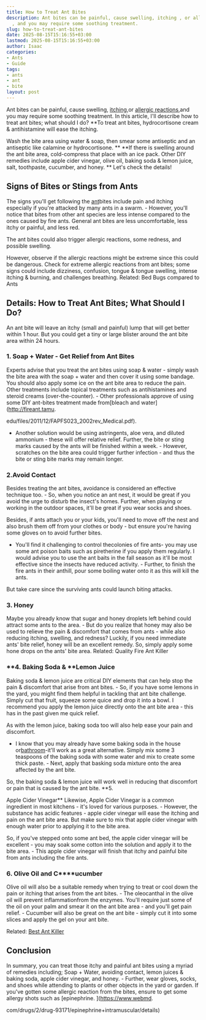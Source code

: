 ```yaml
---
title: How to Treat Ant Bites
description: Ant bites can be painful, cause swelling, itching , or allergic reactions
  , and you may require some soothing treatment.
slug: how-to-treat-ant-bites
date: 2025-08-15T15:16:55+03:00
lastmod: 2025-08-15T15:16:55+03:00
author: Isaac
categories:
- Ants
- Guide
tags:
- ants
- ant
- bite
layout: post
---
```

Ant bites can be painful, cause swelling, [itching](https://www.webmd.com/skin-problems-and-treatments/guide/skin-conditions-pruritus),or [allergic reactions](https://www.webmd.com/allergies/guide/allergic-reaction-causes),and you may require some soothing treatment. In this article, I'll describe how to treat ant bites; what should I do? **To treat ant bites, hydrocortisone cream & antihistamine will ease the itching.

Wash the bite area using water & soap, then smear some antiseptic and an antiseptic like calamine or hydrocortisone. ** **If there is swelling around the ant bite area, cold-compress that place with an ice pack. Other DIY remedies include apple cider vinegar, olive oil, baking soda & lemon juice, salt, toothpaste, cucumber, and honey. ** Let's check the details!

##  **Signs of Bites or Stings from Ants**

The signs you'll get following the [ant](https://pestpolicy.com/ant-control-in-federal-way/)bites include pain and itching especially if you're attacked by many ants in a swarm. - However, you'll notice that bites from other ant species are less intense compared to the ones caused by fire ants. General ant bites are less uncomfortable, less itchy or painful, and less red.

The ant bites could also trigger allergic reactions, some redness, and possible swelling.

However, observe if the allergic reactions might be extreme since this could be dangerous. Check for extreme allergic reactions from ant bites; some signs could include dizziness, confusion, tongue & tongue swelling, intense itching & burning, and challenges breathing. Related: Bed Bugs compared to Ants

##  Details: How to Treat Ant Bites; What Should I Do?

An ant bite will leave an itchy (small and painful) lump that will get better within 1 hour. But you could get a tiny or large blister around the ant bite area within 24 hours.

###  1. Soap + Water - Get Relief from Ant Bites

Experts advise that you treat the ant bites using soap & water - simply wash the bite area with the soap + water and then cover it using some bandage. You should also apply some ice on the ant bite area to reduce the pain. Other treatments include topical treatments such as antihistamines and steroid creams (over-the-counter). - Other professionals approve of using some DIY ant-bites treatment made from[bleach and water](http://fireant.tamu.

edu/files/2011/12/FAPFS023_2002rev_Medical.pdf).

- Another solution would be using astringents, aloe vera, and diluted ammonium - these will offer relative relief. Further, the bite or sting marks caused by the ants will be finished within a week. - However, scratches on the bite area could trigger further infection - and thus the bite or sting bite marks may remain longer.

###  2.Avoid Contact

Besides treating the ant bites, avoidance is considered an effective technique too. - So, when you notice an ant nest, it would be great if you avoid the urge to disturb the insect's homes. Further, when playing or working in the outdoor spaces, it'll be great if you wear socks and shoes.

Besides, if ants attach you or your kids, you'll need to move off the nest and also brush them off from your clothes or body - but ensure you're having some gloves on to avoid further bites.

- You'll find it challenging to control thecolonies of fire ants- you may use some ant poison baits such as piretherine if you apply them regularly. I would advise you to use the ant baits in the fall season as it'll be most effective since the insects have reduced activity. - Further, to finish the fire ants in their anthill, pour some boiling water onto it as this will kill the ants.

But take care since the surviving ants could launch biting attacks.

###  **3. Honey**

Maybe you already know that sugar and honey droplets left behind could attract some ants to the area. - But do you realize that honey may also be used to relieve the pain & discomfort that comes from ants - while also reducing itching, swelling, and redness? Luckily, if you need immediate ants' bite relief, honey will be an excellent remedy. So, simply apply some hone drops on the ants' bite area. Related: Quality Fire Ant Killer

###  **4. Baking Soda & ****Lemon Juice**

Baking soda & lemon juice are critical DIY elements that can help stop the pain & discomfort that arise from ant bites. - So, if you have some lemons in the yard, you might find them helpful in tackling that ant bite challenge. Simply cut that fruit, squeeze some quice and drop it into a bowl. I recommend you apply the lemon juice directly onto the ant bite area - this has in the past given me quick relief.

As with the lemon juice, baking soda too will also help ease your pain and discomfort.

- I know that you may already have some baking soda in the house or[bathroom](https://pestpolicy.com/how-to-get-rid-of-ants-in-the-bathroom/)-it'll work as a great alternative. Simply mix some 3 teaspoons of the baking soda with some water and mix to create some thick paste. - Next, apply that basking soda mixture onto the area affected by the ant bite.

So, the baking soda & lemon juice will work well in reducing that discomfort or pain that is caused by the ant bite. **5.

Apple Cider Vinegar** Likewise, Apple Cider Vinegar is a common ingredient in most kitchens - it's loved for various purposes. - However, the substance has acidic features - apple cider vinegar will ease the itching and pain on the ant bite area. But make sure to mix that apple cider vinegar with enough water prior to applying it to the bite area.

So, if you've stepped onto some ant bed, the apple cider vinegar will be excellent - you may soak some cotton into the solution and apply it to the bite area. - This apple cider vinegar will finish that itchy and painful bite from ants including the fire ants.

###  **6. Olive Oil and C****ucumber**

Olive oil will also be a suitable remedy when trying to treat or cool down the pain or itching that arises from the ant bites. - The oleocanthal in the olive oil will prevent inflammationfrom the enzymes. You'll require just some of the oil on your palm and smear it on the ant bite area - and you'll get pain relief. - Cucumber will also be great on the ant bite - simply cut it into some slices and apply the gel on your ant bite.

Related: [Best Ant Killer](https://pestpolicy.com/best-ant-killer/)

##  Conclusion

In summary, you can treat those itchy and painful ant bites using a myriad of remedies including; Soap + Water, avoiding contact, lemon juices & baking soda, apple cider vinegar, and honey. - Further, wear gloves, socks, and shoes while attending to plants or other objects in the yard or garden. If you've gotten some allergic reaction from the bites, ensure to get some allergy shots such as [epinephrine. ](https://www.webmd.

com/drugs/2/drug-93171/epinephrine+intramuscular/details)
